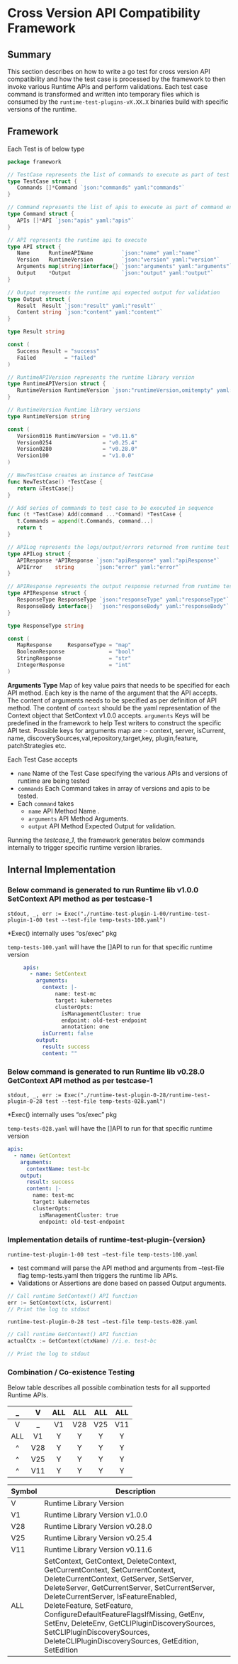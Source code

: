 # Cross Version API Compatibility Framework

## Summary

This section describes on how to write a go test for cross version API compatibility and how the test case is processed by the framework to then invoke various Runtime APIs and perform validations.
Each test case command is transformed and written into temporary files which is consumed by the `runtime-test-plugins-vX.XX.X` binaries build with specific versions of the runtime.

## Framework

Each Test is of below type

``` go
package framework

// TestCase represents the list of commands to execute as part of test case
type TestCase struct {
   Commands []*Command `json:"commands" yaml:"commands"`
}

// Command represents the list of apis to execute as part of command execution
type Command struct {
   APIs []*API `json:"apis" yaml:"apis"`
}

// API represents the runtime api to execute
type API struct {
   Name      RuntimeAPIName         `json:"name" yaml:"name"`
   Version   RuntimeVersion         `json:"version" yaml:"version"`
   Arguments map[string]interface{} `json:"arguments" yaml:"arguments"`
   Output    *Output                `json:"output" yaml:"output"`
}

// Output represents the runtime api expected output for validation
type Output struct {
   Result  Result `json:"result" yaml:"result"`
   Content string `json:"content" yaml:"content"`
}

type Result string

const (
   Success Result = "success"
   Failed         = "failed"
)

// RuntimeAPIVersion represents the runtime library version
type RuntimeAPIVersion struct {
   RuntimeVersion RuntimeVersion `json:"runtimeVersion,omitempty" yaml:"runtimeVersion,omitempty"`
}

// RuntimeVersion Runtime library versions
type RuntimeVersion string

const (
   Version0116 RuntimeVersion = "v0.11.6"
   Version0254                = "v0.25.4"
   Version0280                = "v0.28.0"
   Version100                 = "v1.0.0"
)

// NewTestCase creates an instance of TestCase
func NewTestCase() *TestCase {
   return &TestCase{}
}

// Add series of commands to test case to be executed in sequence
func (t *TestCase) Add(command ...*Command) *TestCase {
   t.Commands = append(t.Commands, command...)
   return t
}

// APILog represents the logs/output/errors returned from runtime test plugin binaries
type APILog struct {
   APIResponse *APIResponse `json:"apiResponse" yaml:"apiResponse"`
   APIError    string       `json:"error" yaml:"error"`
}

// APIResponse represents the output response returned from runtime test plugin binaries
type APIResponse struct {
   ResponseType ResponseType `json:"responseType" yaml:"responseType"`
   ResponseBody interface{}  `json:"responseBody" yaml:"responseBody"`
}

type ResponseType string

const (
   MapResponse     ResponseType = "map"
   BooleanResponse              = "bool"
   StringResponse               = "str"
   IntegerResponse              = "int"
)
```

**Arguments Type**
Map of key value pairs that needs to be specified for each API method. Each key is the name of the argument that the API accepts.
The content of arguments needs to be specified as per definition of API method.
The content of `context` should be the yaml representation of the Context object that SetContext v1.0.0 accepts.
`arguments` Keys will be predefined in the framework to help Test writers to construct the specific API test.
Possible keys for arguments map are :- context, server, isCurrent, name, discoverySources,val,repository,target,key, plugin,feature, patchStrategies etc.

Each Test Case accepts

- `name` Name of the Test Case specifying the various APIs and versions of runtime are being tested
- `commands` Each Command takes in array of versions and apis to be tested.
- Each `command` takes
  - `name` API Method Name .
  - `arguments` API Method Arguments.
  - `output` API Method Expected Output for validation.

Running the  *testcase_1*, the framework generates below commands internally to trigger specific runtime version libraries.

## Internal Implementation

### Below command is generated to run Runtime lib v1.0.0 SetContext API method as per testcase-1

```shell
stdout, _, err := Exec("./runtime-test-plugin-1-00/runtime-test-plugin-1-00 test --test-file temp-tests-100.yaml")
```

*Exec() internally uses “os/exec” pkg

`temp-tests-100.yaml` will have the []API to run for that specific runtime version

```yaml
     apis:
       - name: SetContext
         arguments:
           context: |-
               name: test-mc
               target: kubernetes
               clusterOpts:
                 isManagementCluster: true
                 endpoint: old-test-endpoint
                 annotation: one
           isCurrent: false
         output:
           result: success
           content: ""
```

### Below command is generated to run Runtime lib v0.28.0 GetContext API method as per testcase-1

```shell
stdout, _, err := Exec("./runtime-test-plugin-0-28/runtime-test-plugin-0-28 test --test-file temp-tests-028.yaml")
```

*Exec() internally uses “os/exec” pkg

`temp-tests-028.yaml` will have the []API to run for that specific runtime version

``` yaml
apis:
  - name: GetContext
    arguments:
      contextName: test-bc
    output:
      result: success
      content: |-
        name: test-mc
        target: kubernetes
        clusterOpts:
          isManagementCluster: true
          endpoint: old-test-endpoint
```

### Implementation details of runtime-test-plugin-{version}

``` shell
runtime-test-plugin-1-00 test –test-file temp-tests-100.yaml
```

- test command will parse the API method and arguments  from –test-file flag temp-tests.yaml then triggers the runtime lib APIs.
- Validations or Assertions are done based on passed Output arguments.

``` go
// Call runtime SetContext() API function
err := SetContext(ctx, isCurrent)
// Print the log to stdout
```

``` shell
runtime-test-plugin-0-28 test –test-file temp-tests-028.yaml
```

``` go
// Call runtime GetContext() API function
actualCtx := GetContext(ctxName) //i.e. test-bc

// Print the log to stdout
```

### Combination / Co-existence Testing

Below table describes all possible combination tests for all supported Runtime APIs.

|  _  |  V  | ALL | ALL | ALL | ALL |
|:---:|:---:|:---:|:---:|:---:|:---:|
|  V  |  _  | V1  | V28 | V25 | V11 |
| ALL | V1  |  Y  |  Y  |  Y  |  Y  |
|  ^  | V28 |  Y  |  Y  |  Y  |  Y  |
|  ^  | V25 |  Y  |  Y  |  Y  |  Y  |
|  ^  | V11 |  Y  |  Y  |  Y  |  Y  |

| Symbol | Description                                                                                                                                                                                                                                                                                                                                                                                                                        |
|--------|------------------------------------------------------------------------------------------------------------------------------------------------------------------------------------------------------------------------------------------------------------------------------------------------------------------------------------------------------------------------------------------------------------------------------------|
| V      | Runtime Library Version                                                                                                                                                                                                                                                                                                                                                                                                            |
| V1     | Runtime Library Version v1.0.0                                                                                                                                                                                                                                                                                                                                                                                                     |
| V28    | Runtime Library Version v0.28.0                                                                                                                                                                                                                                                                                                                                                                                                    |
| V25    | Runtime Library Version v0.25.4                                                                                                                                                                                                                                                                                                                                                                                                    |
| V11    | Runtime Library Version v0.11.6                                                                                                                                                                                                                                                                                                                                                                                                    |
| ALL    | SetContext, GetContext, DeleteContext, GetCurrentContext, SetCurrentContext, DeleteCurrentContext, GetServer, SetServer, DeleteServer, GetCurrentServer, SetCurrentServer, DeleteCurrentServer, IsFeatureEnabled, DeleteFeature, SetFeature, ConfigureDefaultFeatureFlagsIfMissing, GetEnv, SetEnv, DeleteEnv, GetCLIPluginDiscoverySources, SetCLIPluginDiscoverySources, DeleteCLIPluginDiscoverySources, GetEdition, SetEdition |
